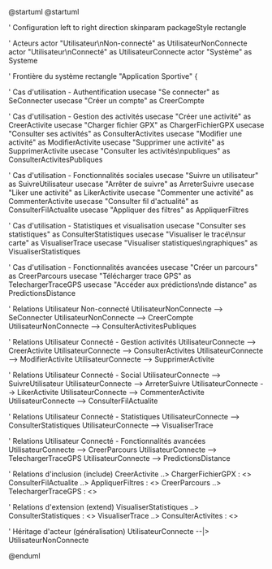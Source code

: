 @startuml
@startuml


' Configuration
left to right direction
skinparam packageStyle rectangle

' Acteurs
actor "Utilisateur\nNon-connecté" as UtilisateurNonConnecte
actor "Utilisateur\nConnecté" as UtilisateurConnecte
actor "Système" as Systeme

' Frontière du système
rectangle "Application Sportive" {
  
  ' Cas d'utilisation - Authentification
  usecase "Se connecter" as SeConnecter
  usecase "Créer un compte" as CreerCompte
  
  ' Cas d'utilisation - Gestion des activités
  usecase "Créer une activité" as CreerActivite
  usecase "Charger fichier GPX" as ChargerFichierGPX
  usecase "Consulter ses activités" as ConsulterActivites
  usecase "Modifier une activité" as ModifierActivite
  usecase "Supprimer une activité" as SupprimerActivite
  usecase "Consulter les activités\npubliques" as ConsulterActivitesPubliques
  
  ' Cas d'utilisation - Fonctionnalités sociales
  usecase "Suivre un utilisateur" as SuivreUtilisateur
  usecase "Arrêter de suivre" as ArreterSuivre
  usecase "Liker une activité" as LikerActivite
  usecase "Commenter une activité" as CommenterActivite
  usecase "Consulter fil d'actualité" as ConsulterFilActualite
  usecase "Appliquer des filtres" as AppliquerFiltres
  
  ' Cas d'utilisation - Statistiques et visualisation
  usecase "Consulter ses statistiques" as ConsulterStatistiques
  usecase "Visualiser le tracé\nsur carte" as VisualiserTrace
  usecase "Visualiser statistiques\ngraphiques" as VisualiserStatistiques
  
  ' Cas d'utilisation - Fonctionnalités avancées
  usecase "Créer un parcours" as CreerParcours
  usecase "Télécharger trace GPS" as TelechargerTraceGPS
  usecase "Accéder aux prédictions\nde distance" as PredictionsDistance
  

' Relations Utilisateur Non-connecté
UtilisateurNonConnecte --> SeConnecter
UtilisateurNonConnecte --> CreerCompte
UtilisateurNonConnecte --> ConsulterActivitesPubliques

' Relations Utilisateur Connecté - Gestion activités
UtilisateurConnecte --> CreerActivite
UtilisateurConnecte --> ConsulterActivites
UtilisateurConnecte --> ModifierActivite
UtilisateurConnecte --> SupprimerActivite

' Relations Utilisateur Connecté - Social
UtilisateurConnecte --> SuivreUtilisateur
UtilisateurConnecte --> ArreterSuivre
UtilisateurConnecte --> LikerActivite
UtilisateurConnecte --> CommenterActivite
UtilisateurConnecte --> ConsulterFilActualite

' Relations Utilisateur Connecté - Statistiques
UtilisateurConnecte --> ConsulterStatistiques
UtilisateurConnecte --> VisualiserTrace

' Relations Utilisateur Connecté - Fonctionnalités avancées
UtilisateurConnecte --> CreerParcours
UtilisateurConnecte --> TelechargerTraceGPS
UtilisateurConnecte --> PredictionsDistance


' Relations d'inclusion (include)
CreerActivite ..> ChargerFichierGPX : <<include>>
ConsulterFilActualite ..> AppliquerFiltres : <<include>>
CreerParcours ..> TelechargerTraceGPS : <<include>>

' Relations d'extension (extend)
VisualiserStatistiques ..> ConsulterStatistiques : <<extend>>
VisualiserTrace ..> ConsulterActivites : <<extend>>

' Héritage d'acteur (généralisation)
UtilisateurConnecte --|> UtilisateurNonConnecte

@enduml

